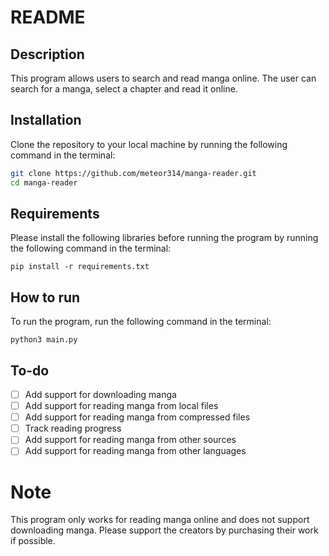 # README

## Description

This program allows users to search and read manga online. The user can search for a manga, select a chapter and read it online.

## Installation

Clone the repository to your local machine by running the following command in the terminal:

```bash
git clone https://github.com/meteor314/manga-reader.git
cd manga-reader
```

## Requirements

Please install the following libraries before running the program by running the following command in the terminal:

```
pip install -r requirements.txt
```

## How to run

To run the program, run the following command in the terminal:

```
python3 main.py
```

## To-do

- [ ] Add support for downloading manga
- [ ] Add support for reading manga from local files
- [ ] Add support for reading manga from compressed files
- [ ] Track reading progress
- [ ] Add support for reading manga from other sources
- [ ] Add support for reading manga from other languages

# Note

This program only works for reading manga online and does not support downloading manga. Please support the creators by purchasing their work if possible.
